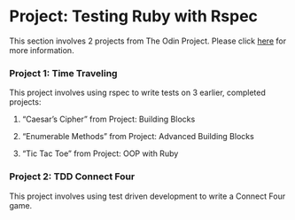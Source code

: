 # Project: Testing Ruby with Rspec

This section involves 2 projects from The Odin Project. Please click [here](http://www.theodinproject.com/courses/ruby-programming/lessons/testing-ruby?ref=lnav) for more information.

### Project 1: Time Traveling
This project involves using rspec to write tests on 3 earlier, completed projects:

1. “Caesar’s Cipher” from Project: Building Blocks

2. “Enumerable Methods” from Project: Advanced Building Blocks

3. “Tic Tac Toe” from Project: OOP with Ruby

### Project 2: TDD Connect Four
This project involves using test driven development to write a Connect Four game.

